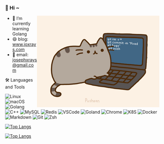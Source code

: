 ### 👋 Hi ~

<img align="right" alt="GIF" src="https://github.com/josexy/josexy/blob/main/img.gif?raw=true"/>

- 🌱 I’m currently learning Golang
- 😄 blog: www.joxrays.com 
- 💬 email: josephxrays@gmail.com

🛠 Languages and Tools

![Linux](https://img.shields.io/badge/-Linux-333333?style=flat&logo=Linux)
![macOS](https://img.shields.io/badge/-macOS-333333?style=flat&logo=apple)
![Golang](https://img.shields.io/badge/-Golang-333333?style=flat&logo=Go)
![C++](https://img.shields.io/badge/-C++-333333?style=flat&logo=cplusplus&logoColor=red)
![MySQL](https://img.shields.io/badge/-MySQL-333333?style=flat&logo=mysql)
![Redis](https://img.shields.io/badge/-Redis-333333?style=flat&logo=redis)
![VSCode](https://img.shields.io/badge/-VSCode-333333?style=flat&logo=visualstudiocode&logoColor=blue)
![Goland](https://img.shields.io/badge/-Goland-333333?style=flat&logo=goland)
![Chrome](https://img.shields.io/badge/-Chrome-333333?style=flat&logo=google-chrome)
![K8S](https://img.shields.io/badge/-Kubernetes-333333?style=flat&logo=kubernetes)
![Docker](https://img.shields.io/badge/-Docker-333333?style=flat&logo=docker)
![Markdown](https://img.shields.io/badge/-Markdown-333333?style=flat&logo=markdown)
![Git](https://img.shields.io/badge/-Git-333333?style=flat&logo=git)
![Zsh](https://img.shields.io/badge/-Zsh-333333?style=flat&logo=shell)

[![Top Langs](https://github-readme-stats-git-masterrstaa-rickstaa.vercel.app/api?username=josexy&count_private=true&show_icons=true)](https://github.com/anuraghazra/github-readme-stats)

[![Top Langs](https://github-readme-stats-git-masterrstaa-rickstaa.vercel.app/api/top-langs/?username=josexy&hide=javascript,html,css&layout=compact)](https://github.com/anuraghazra/github-readme-stats)

